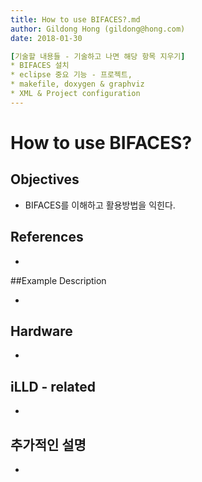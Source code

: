 ```yaml
---
title: How to use BIFACES?.md
author: Gildong Hong (gildong@hong.com)  
date: 2018-01-30

[기술할 내용들 - 기술하고 나면 해당 항목 지우기]
* BIFACES 설치
* eclipse 중요 기능 - 프로젝트, 
* makefile, doxygen & graphviz
* XML & Project configuration
---
```


# How to use BIFACES?

## Objectives
* BIFACES를 이해하고 활용방법을 익힌다.

## References
* ​

##Example Description 
* ​

## Hardware
* ​

## iLLD - related
* ​

## 추가적인 설명

* ​